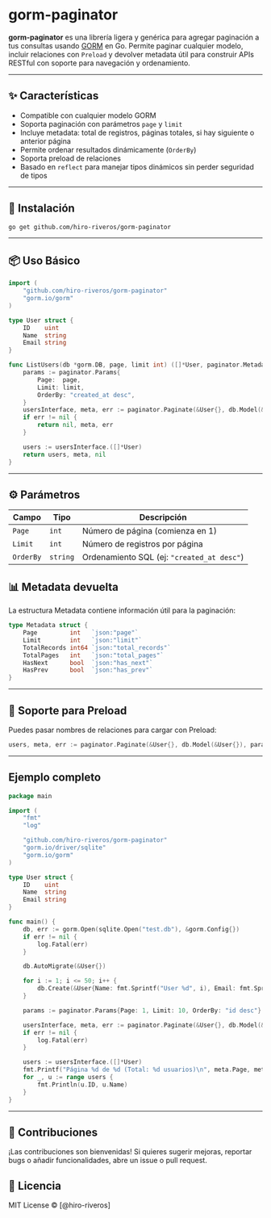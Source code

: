 # gorm-paginator

**gorm-paginator** es una librería ligera y genérica para agregar paginación a tus consultas usando [GORM](https://gorm.io/) en Go.
Permite paginar cualquier modelo, incluir relaciones con `Preload` y devolver metadata útil para construir APIs RESTful con soporte para navegación y ordenamiento.

---

## ✨ Características

- Compatible con cualquier modelo GORM
- Soporta paginación con parámetros `page` y `limit`
- Incluye metadata: total de registros, páginas totales, si hay siguiente o anterior página
- Permite ordenar resultados dinámicamente (`OrderBy`)
- Soporta preload de relaciones
- Basado en `reflect` para manejar tipos dinámicos sin perder seguridad de tipos

---

## 🚀 Instalación

```bash
go get github.com/hiro-riveros/gorm-paginator
```

---

## 📦 Uso Básico
```go
import (
    "github.com/hiro-riveros/gorm-paginator"
    "gorm.io/gorm"
)

type User struct {
    ID    uint
    Name  string
    Email string
}

func ListUsers(db *gorm.DB, page, limit int) ([]*User, paginator.Metadata, error) {
    params := paginator.Params{
        Page:  page,
        Limit: limit,
        OrderBy: "created_at desc",
    }
    usersInterface, meta, err := paginator.Paginate(&User{}, db.Model(&User{}), params)
    if err != nil {
        return nil, meta, err
    }

    users := usersInterface.([]*User)
    return users, meta, nil
}
```

---

## ⚙️ Parámetros
| Campo     | Tipo     | Descripción                                |
| --------- | -------- | ------------------------------------------ |
| `Page`    | `int`    | Número de página (comienza en 1)           |
| `Limit`   | `int`    | Número de registros por página             |
| `OrderBy` | `string` | Ordenamiento SQL (ej: `"created_at desc"`) |

## 📊 Metadata devuelta
La estructura Metadata contiene información útil para la paginación:
```go
type Metadata struct {
    Page         int   `json:"page"`
    Limit        int   `json:"limit"`
    TotalRecords int64 `json:"total_records"`
    TotalPages   int   `json:"total_pages"`
    HasNext      bool  `json:"has_next"`
    HasPrev      bool  `json:"has_prev"`
}
```

---

## 🔄 Soporte para Preload
Puedes pasar nombres de relaciones para cargar con Preload:
```go
users, meta, err := paginator.Paginate(&User{}, db.Model(&User{}), params, "Wallets", "Transactions")
```

---

## Ejemplo completo

```go
package main

import (
    "fmt"
    "log"

    "github.com/hiro-riveros/gorm-paginator"
    "gorm.io/driver/sqlite"
    "gorm.io/gorm"
)

type User struct {
    ID    uint
    Name  string
    Email string
}

func main() {
    db, err := gorm.Open(sqlite.Open("test.db"), &gorm.Config{})
    if err != nil {
        log.Fatal(err)
    }

    db.AutoMigrate(&User{})

    for i := 1; i <= 50; i++ {
        db.Create(&User{Name: fmt.Sprintf("User %d", i), Email: fmt.Sprintf("user%d@example.com", i)})
    }

    params := paginator.Params{Page: 1, Limit: 10, OrderBy: "id desc"}

    usersInterface, meta, err := paginator.Paginate(&User{}, db.Model(&User{}), params)
    if err != nil {
        log.Fatal(err)
    }

    users := usersInterface.([]*User)
    fmt.Printf("Página %d de %d (Total: %d usuarios)\n", meta.Page, meta.TotalPages, meta.TotalRecords)
    for _, u := range users {
        fmt.Println(u.ID, u.Name)
    }
}
```

---

## 🤝 Contribuciones
¡Las contribuciones son bienvenidas!
Si quieres sugerir mejoras, reportar bugs o añadir funcionalidades, abre un issue o pull request.

## 📄 Licencia
MIT License © [@hiro-riveros]

